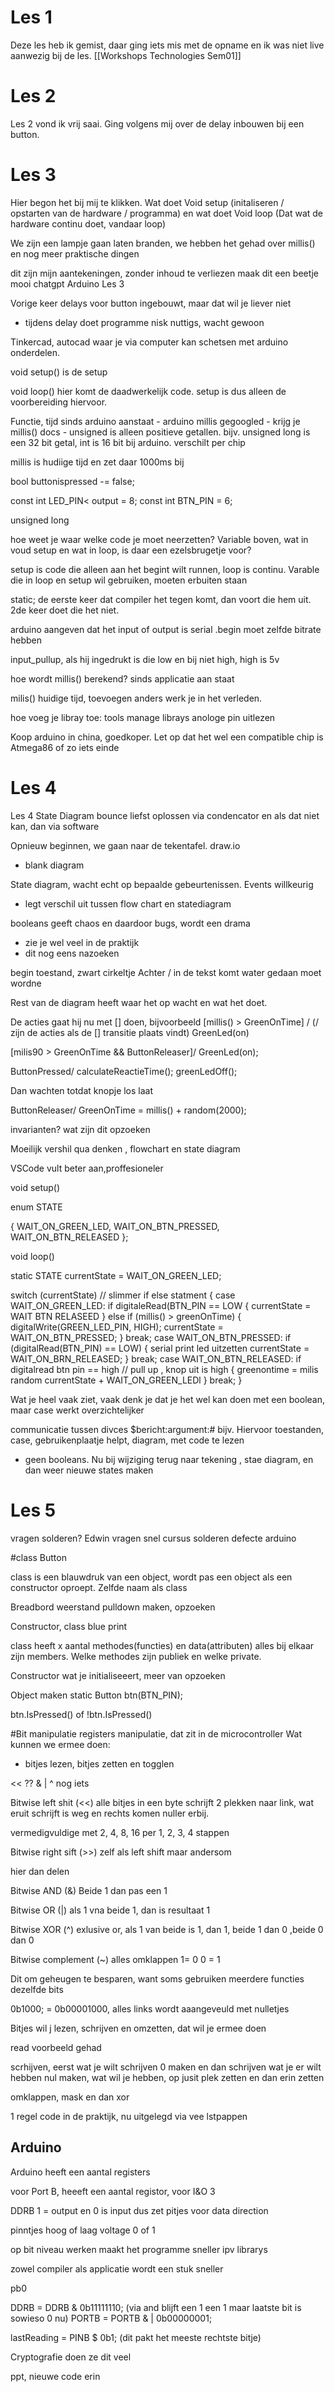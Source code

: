 # Les 1 
Deze les heb ik gemist, daar ging iets mis met de opname en ik was niet live aanwezig bij de les.
[[Workshops Technologies Sem01]]
# Les 2
Les 2 vond ik vrij saai. Ging volgens mij over de delay inbouwen bij een button. 

# Les 3
Hier begon het bij mij te klikken. Wat doet Void setup (initaliseren / opstarten van de hardware / programma) en wat doet Void loop (Dat wat de hardware continu doet, vandaar loop)

We zijn een lampje gaan laten branden, we hebben het gehad over millis() en nog meer praktische dingen

dit zijn mijn aantekeningen, zonder inhoud te verliezen maak dit een beetje mooi chatgpt
Arduino Les 3

Vorige keer delays voor button ingebouwt, maar dat wil je liever niet
  - tijdens delay doet programme nisk nuttigs, wacht gewoon

  Tinkercad, autocad waar je via computer kan schetsen met arduino onderdelen.

  void setup() is de setup

  void loop() hier komt de daadwerkelijk code. setup is dus alleen de voorbereiding hiervoor.

  Functie, tijd sinds arduino aanstaat
    - arduino millis gegoogled
        - krijg je millis() docs
        - unsigned is alleen positieve getallen. bijv. unsigned long is een 32 bit getal, int is 16 bit bij arduino. verschilt per chip

millis is hudiige tijd en zet daar 1000ms bij

bool buttonispressed -= false;

const int LED_PIN< output = 8;
const int BTN_PIN = 6;

unsigned long

hoe weet je waar welke code je moet neerzetten? Variable boven, wat in voud setup en wat in loop, is daar een ezelsbrugetje voor?

setup is code die alleen aan het begint wilt runnen, loop is continu. Varable die in loop en setup wil gebruiken, moeten erbuiten staan

static; de eerste keer dat compiler het tegen komt, dan voort die hem uit. 2de keer doet die het niet.

arduino aangeven dat het input of output is
serial .begin moet zelfde bitrate hebben

input_pullup, als hij ingedrukt is die low en bij niet high, high is 5v

hoe wordt millis() berekend? sinds applicatie aan staat

milis() huidige tijd, toevoegen anders werk je in het verleden.

hoe voeg je libray toe:
tools manage librays
anologe pin uitlezen

Koop arduino in china, goedkoper. Let op dat het wel een compatible chip is Atmega86 of zo iets
einde

# Les 4
Les 4 State Diagram
bounce liefst oplossen via condencator
en als dat niet kan, dan via software

Opnieuw beginnen, we gaan naar de tekentafel. draw.io
  - blank diagram

State diagram, wacht echt op bepaalde gebeurtenissen. Events willkeurig
  - legt verschil uit tussen flow chart en statediagram

  booleans geeft chaos en daardoor bugs, wordt een drama
  - zie je wel veel in de praktijk
  - dit nog eens nazoeken

begin toestand, zwart cirkeltje
Achter / in de tekst komt water gedaan moet wordne

Rest van de diagram heeft waar het op wacht en wat het doet. 

De acties gaat hij nu met [] doen, bijvoorbeeld [millis() > GreenOnTime] / (/ zijn de acties als de [] transitie plaats vindt) GreenLed(on)

[milis90 > GreenOnTime && ButtonReleaser]/ 
GreenLed(on);


ButtonPressed/
calculateReactieTime();
greenLedOff();

Dan wachten totdat knopje los laat

ButtonReleaser/
GreenOnTime = millis() + random(2000);

invarianten? wat zijn dit opzoeken

Moeilijk vershil qua denken , flowchart en state diagram

VSCode vult beter aan,proffesioneler

void setup()

enum STATE

{
  WAIT_ON_GREEN_LED,
  WAIT_ON_BTN_PRESSED,
  WAIT_ON_BTN_RELEASED
};

void loop()

static STATE currentState = WAIT_ON_GREEN_LED;

switch (currentState) // slimmer if else statment
{
  case WAIT_ON_GREEN_LED:
  if digitaleRead(BTN_PIN == LOW
  {
    currentState = WAIT BTN RELASEED
  }
    else if (millis() > greenOnTime)
    {
      digitalWrite(GREEN_LED_PIN, HIGH);
      currentState = WAIT_ON_BTN_PRESSED;
    }
    break;
  case WAIT_ON_BTN_PRESSED:
      if (digitalRead(BTN_PIN) == LOW)
      {
          serial print
          led uitzetten
          currentState = WAIT_ON_BRN_RELEASED;
      }
    break; 
  case WAIT_ON_BTN_RELEASED:
      if digitalread btn pin == high // pull up , knop uit is high
      {
          greenontime = milis random
          currentState + WAIT_ON_GREEN_LEDl
      }
    break;
}

Wat je heel vaak ziet, vaak denk je dat je het wel kan doen met een boolean, maar case werkt overzichtelijker

communicatie tussen divces $bericht:argument:# bijv. Hiervoor toestanden, case, gebruikenplaatje helpt, diagram, met code te lezen
  - geen booleans. Nu bij wijziging terug naar tekening , stae diagram, en dan weer nieuwe states maken

# Les 5
vragen solderen? Edwin vragen snel cursus solderen
defecte arduino

#class Button

class is een blauwdruk van een object, wordt pas een object als een constructor oproept. Zelfde naam als class

Breadbord weerstand pulldown maken, opzoeken

Constructor, class blue print

class heeft x aantal methodes(functies) en data(attributen) alles bij elkaar zijn members. 
Welke methodes zijn publiek en welke private.

Constructor wat je initialiseeert, meer van opzoeken

Object maken 
static Button btn(BTN_PIN);

btn.IsPressed()
of
!btn.IsPressed()

#Bit manipulatie
registers manipulatie, dat zit in de microcontroller
Wat kunnen we ermee doen:
- bitjes lezen, bitjes zetten en togglen

<<
??
&
|
^
nog iets

Bitwise left shit (<<)
alle bitjes in een byte schrijft 2 plekken naar link, wat eruit schrijft is weg en rechts komen nuller erbij.

vermedigvuldige met 2, 4, 8, 16 per 1, 2, 3, 4 stappen

Bitwise right sift (>>)
zelf als left shift maar andersom

hier dan delen

Bitwise AND (&)
Beide 1 dan pas een 1

Bitwise OR (|)
als 1 vna beide 1, dan is resultaat 1

Bitwise XOR (^)
exlusive or, als 1 van beide is 1, dan 1, beide 1 dan 0 ,beide 0 dan 0

Bitwise complement (~)
alles omklappen 1= 0 0 = 1

Dit om geheugen te besparen, want soms gebruiken meerdere functies dezelfde bits

0b1000; = 0b00001000, alles links wordt aaangeveuld met nulletjes

Bitjes wil j lezen, schrijven en omzetten, dat wil je ermee doen

read voorbeeld gehad

scrhijven, eerst wat je wilt schrijven 0 maken en dan schrijven wat je er wilt hebben
nul maken, wat wil je hebben, op jusit plek zetten en dan erin zetten

omklappen, mask en dan xor

1 regel code in de praktijk, nu uitgelegd via vee lstpappen

## Arduino
Arduino heeft een aantal registers

voor Port B, heeeft een aantal registor, voor I&O 3

DDRB 1 = output en 0 is input
dus zet pitjes voor data direction

pinntjes hoog of laag voltage 0 of 1

op bit niveau werken maakt het programme sneller ipv librarys

zowel compiler als applicatie wordt een stuk sneller

pb0 

DDRB = DDRB & 0b11111110;
(via and blijft een 1 een 1 maar laatste bit is sowieso 0 nu)
PORTB = PORTB & | 0b00000001;

lastReading = PINB $ 0b1; (dit pakt het meeste rechtste bitje)

Cryptografie doen ze dit veel 

ppt, nieuwe code erin
